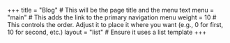 +++
title = "Blog"           # This will be the page title and the menu text
menu = "main"            # This adds the link to the primary navigation menu
weight = 10              # This controls the order. Adjust it to place it where you want (e.g., 0 for first, 10 for second, etc.)
layout = "list"          # Ensure it uses a list template
+++
